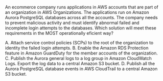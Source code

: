 An ecommerce company runs applications in AWS accounts that are part of an organization in AWS Organizations. The applications run on Amazon Aurora PostgreSQL databases across all the accounts. The company needs to prevent malicious activity and must identify abnormal failed and incomplete login attempts to the databases. Which solution will meet these requirements in the MOST operationally eficient way? 

A. Attach service control policies (SCPs) to the root of the organization to identity the failed login attempts. 
B. Enable the Amazon RDS Protection feature in Amazon GuardDuty for the member accounts of the organization. 
C. Publish the Aurora general logs to a log group in Amazon CloudWatch Logs. Export the log data to a central Amazon S3 bucket. 
D. Publish all the Aurora PostgreSQL database events in AWS CloudTrail to a central Amazon S3 bucket.